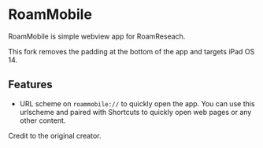 #  RoamMobile

RoamMobile is simple webview app for RoamReseach. 

This fork removes the padding at the bottom of the app and targets iPad OS 14.

## Features

* URL scheme on `roammobile://` to quickly open the app. You can use this urlscheme and paired with Shortcuts to quickly open web pages or any other content.




Credit to the original creator.
